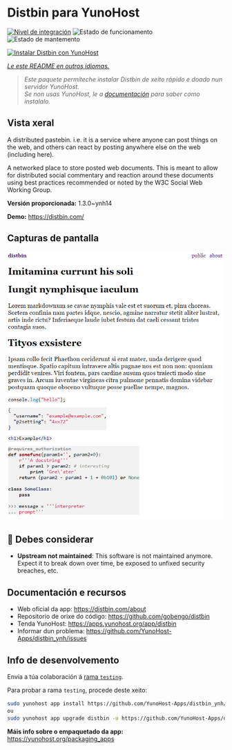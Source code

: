<!--
NOTA: Este README foi creado automáticamente por <https://github.com/YunoHost/apps/tree/master/tools/readme_generator>
NON debe editarse manualmente.
-->

# Distbin para YunoHost

[![Nivel de integración](https://dash.yunohost.org/integration/distbin.svg)](https://ci-apps.yunohost.org/ci/apps/distbin/) ![Estado de funcionamento](https://ci-apps.yunohost.org/ci/badges/distbin.status.svg) ![Estado de mantemento](https://ci-apps.yunohost.org/ci/badges/distbin.maintain.svg)

[![Instalar Distbin con YunoHost](https://install-app.yunohost.org/install-with-yunohost.svg)](https://install-app.yunohost.org/?app=distbin)

*[Le este README en outros idiomas.](./ALL_README.md)*

> *Este paquete permíteche instalar Distbin de xeito rápido e doado nun servidor YunoHost.*  
> *Se non usas YunoHost, le a [documentación](https://yunohost.org/install) para saber como instalalo.*

## Vista xeral

A distributed pastebin. i.e. it is a service where anyone can post things on the web, and others can react by posting anywhere else on the web (including here).

A networked place to store posted web documents. This is meant to allow for distributed social commentary and reaction around these documents using best practices recommended or noted by the W3C Social Web Working Group.


**Versión proporcionada:** 1.3.0~ynh14

**Demo:** <https://distbin.com/>

## Capturas de pantalla

![Captura de pantalla de Distbin](./doc/screenshots/screenshot.PNG)

## :red_circle: Debes considerar

- **Upstream not maintained**: This software is not maintained anymore. Expect it to break down over time, be exposed to unfixed security breaches, etc.

## Documentación e recursos

- Web oficial da app: <https://distbin.com/about>
- Repositorio de orixe do código: <https://github.com/gobengo/distbin>
- Tenda YunoHost: <https://apps.yunohost.org/app/distbin>
- Informar dun problema: <https://github.com/YunoHost-Apps/distbin_ynh/issues>

## Info de desenvolvemento

Envía a túa colaboración á [rama `testing`](https://github.com/YunoHost-Apps/distbin_ynh/tree/testing).

Para probar a rama `testing`, procede deste xeito:

```bash
sudo yunohost app install https://github.com/YunoHost-Apps/distbin_ynh/tree/testing --debug
ou
sudo yunohost app upgrade distbin -u https://github.com/YunoHost-Apps/distbin_ynh/tree/testing --debug
```

**Máis info sobre o empaquetado da app:** <https://yunohost.org/packaging_apps>
